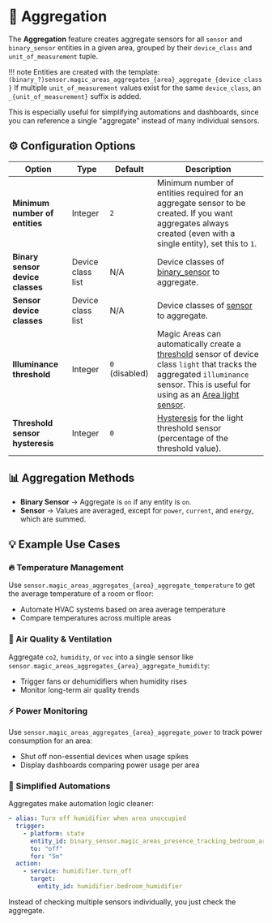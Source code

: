 # 🧮 Aggregation

The **Aggregation** feature creates aggregate sensors for all `sensor` and `binary_sensor` entities in a given area, grouped by their `device_class` and `unit_of_measurement` tuple.

!!! note
    Entities are created with the template:
    ```
    (binary_?)sensor.magic_areas_aggregates_{area}_aggregate_{device_class}
    ```
    If multiple `unit_of_measurement` values exist for the same `device_class`, an `_{unit_of_measurement}` suffix is added.

This is especially useful for simplifying automations and dashboards, since you can reference a single "aggregate" instead of many individual sensors.

## ⚙️ Configuration Options

| Option                  | Type    | Default | Description |
|--------------------------|---------|---------|-------------|
| **Minimum number of entities** | Integer | `2`     | Minimum number of entities required for an aggregate sensor to be created. If you want aggregates always created (even with a single entity), set this to `1`. |
| **Binary sensor device classes**  | Device class list | N/A     | Device classes of [binary_sensor](https://www.home-assistant.io/integrations/binary_sensor/) to aggregate. |
| **Sensor device classes**  | Device class list | N/A     | Device classes of [sensor](https://www.home-assistant.io/integrations/binary_sensor/) to aggregate. |
| **Illuminance threshold**  | Integer | `0` (disabled)     | Magic Areas can automatically create a [threshold](https://www.home-assistant.io/integrations/threshold/) sensor of device class `light` that tracks the aggregated `illuminance` sensor. This is useful for using as an [Area light sensor](../concepts/area-states.md#secondary-states). |
| **Threshold sensor hysteresis**  | Integer | `0`     | [Hysteresis](https://www.home-assistant.io/integrations/threshold/#hysteresis) for the light threshold sensor (percentage of the threshold value). |

## 📊 Aggregation Methods

- **Binary Sensor** → Aggregate is `on` if any entity is `on`.
- **Sensor** → Values are averaged, except for `power`, `current`, and `energy`, which are summed.

## 💡 Example Use Cases

### 🔥 Temperature Management
Use `sensor.magic_areas_aggregates_{area}_aggregate_temperature` to get the average temperature of a room or floor:
- Automate HVAC systems based on area average temperature
- Compare temperatures across multiple areas

### 💨 Air Quality & Ventilation
Aggregate `co2`, `humidity`, or `voc` into a single sensor like `sensor.magic_areas_aggregates_{area}_aggregate_humidity`:
- Trigger fans or dehumidifiers when humidity rises
- Monitor long-term air quality trends

### ⚡ Power Monitoring
Use `sensor.magic_areas_aggregates_{area}_aggregate_power` to track power consumption for an area:
- Shut off non-essential devices when usage spikes
- Display dashboards comparing power usage per area

### 🧠 Simplified Automations
Aggregates make automation logic cleaner:

```yaml
- alias: Turn off humidifier when area unoccupied
  trigger:
    - platform: state
      entity_id: binary_sensor.magic_areas_presence_tracking_bedroom_area_state
      to: "off"
      for: "5m"
  action:
    - service: humidifier.turn_off
      target:
        entity_id: humidifier.bedroom_humidifier
```

Instead of checking multiple sensors individually, you just check the aggregate.
